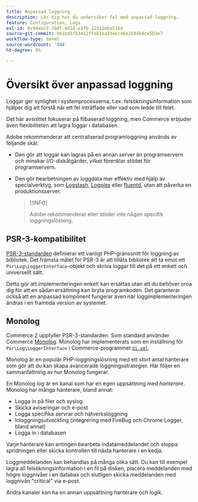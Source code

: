 ```yaml
---
title: Anpassad loggning
description: Lär dig hur du undersöker fel med anpassad loggning.
feature: Configuration, Logs
exl-id: 6c94ebcf-70df-4818-a17b-32512eba516d
source-git-commit: 991bd5fb34a2ffe61aa194ec46e2b04b4ce5b3e7
workflow-type: tm+mt
source-wordcount: '394'
ht-degree: 0%

---
```


# Översikt över anpassad loggning

Loggar ger synlighet i systemprocesserna, t.ex. felsökningsinformation som hjälper dig att förstå när ett fel inträffade eller vad som ledde till felet.

Det här avsnittet fokuserar på filbaserad loggning, men Commerce erbjuder även flexibiliteten att lagra loggar i databasen.

Adobe rekommenderar att centraliserad programloggning används av följande skäl:

- Den gör att loggar kan lagras på en annan server än programservern och minskar I/O-diskåtgärder, vilket förenklar stödet för programservern.

- Den gör bearbetningen av loggdata mer effektiv med hjälp av specialverktyg, som [Logstash], [Logplex] eller [fluentd], utan att påverka en produktionsserver.

  >[!INFO]
  >
  >Adobe rekommenderar eller stöder inte någon specifik loggningslösning.

## PSR-3-kompatibilitet

[PSR-3-standarden][laminas] definierar ett vanligt PHP-gränssnitt för loggning av bibliotek. Det främsta målet för PSR-3 är att tillåta bibliotek att ta emot ett `Psr\Log\LoggerInterface`-objekt och skriva loggar till det på ett enkelt och universellt sätt.

Detta gör att implementeringen enkelt kan ersättas utan att du behöver oroa dig för att en sådan ersättning kan bryta programkoden. Det garanterar också att en anpassad komponent fungerar även när loggimplementeringen ändras i en framtida version av systemet.

## Monolog

Commerce 2 uppfyller PSR-3-standarden. Som standard använder Commerce [Monolog]. Monolog har implementerats som en inställning för `Psr\Log\LoggerInterface` i Commerce-programmet [`di.xml`][di].

Monolog är en populär PHP-loggningslösning med ett stort antal hanterare som gör att du kan skapa avancerade loggningsstrategier. Här följer en sammanfattning av hur Monolog fungerar.

En Monolog _log_ är en kanal som har en egen uppsättning med _hanterare_. Monolog har många hanterare, bland annat:

- Logga in på filer och syslog
- Skicka aviseringar och e-post
- Logga specifika servrar och nätverksloggning
- Inloggningsutveckling (integrering med FireBug och Chrome Logger, bland annat)
- Logga in i databasen

Varje hanterare kan antingen bearbeta indatameddelandet och stoppa spridningen eller skicka kontrollen till nästa hanterare i en kedja.

Loggmeddelanden kan behandlas på många olika sätt. Du kan till exempel lagra all felsökningsinformation i en fil på disken, placera meddelanden med högre loggnivåer i en databas och slutligen skicka meddelanden med loggnivån &quot;critical&quot; via e-post.

Andra kanaler kan ha en annan uppsättning hanterare och logik.

<!-- link definitions -->

[di]: https://github.com/magento/magento2/blob/2.4/app/etc/di.xml#L9
[fluentd]: https://www.fluentd.org/
[laminas]: https://docs.laminas.dev/laminas-log/
[Logplex]: https://devcenter.heroku.com/articles/logplex
[Logstash]: https://www.elastic.co/products/logstash
[Monolog]: https://github.com/Seldaek/monolog
